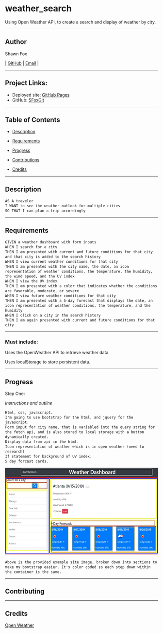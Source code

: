 # weather_search
Using Open Weather API, to create a search and display of weather by city.

---
## Author

Shawn Fox


| [GitHub](https://github.com/SFoxGit) | [Email](sfoxss4@gmail.com) |

---
## Project Links:

- Deployed site: [GitHub Pages](https://sfoxgit.github.io/weather_search/)
- GitHub: [SFoxGit](https://github.com/SFoxGit/weather_search)

---
## Table of Contents

- [Description](##Description)

- [Requirements](##Requirements)

- [Progress](##Progress)

- [Contributions](##Contributing)

- [Credits](##Credits)

---
## Description

    AS A traveler
    I WANT to see the weather outlook for multiple cities
    SO THAT I can plan a trip accordingly


---
## Requirements

    GIVEN a weather dashboard with form inputs
    WHEN I search for a city
    THEN I am presented with current and future conditions for that city and that city is added to the search history
    WHEN I view current weather conditions for that city
    THEN I am presented with the city name, the date, an icon representation of weather conditions, the temperature, the humidity, the wind speed, and the UV index
    WHEN I view the UV index
    THEN I am presented with a color that indicates whether the conditions are favorable, moderate, or severe
    WHEN I view future weather conditions for that city
    THEN I am presented with a 5-day forecast that displays the date, an icon representation of weather conditions, the temperature, and the humidity
    WHEN I click on a city in the search history
    THEN I am again presented with current and future conditions for that city


---
### Must include:

Uses the OpenWeather API to retrieve weather data.


Uses localStorage to store persistent data.
    
---
## Progress
    
Step One:

*Instructions and outline*

    Html, css, javascript. 
    I'm going to use bootstrap for the html, and jquery for the javascript. 
    Form input for city name, that is variabled into the query string for the fetch api, and is also stored to local storage with a button dynamically created. 
    Display data from api in the html.
    Icon representation of weather which is in open weather (need to research)
    If statement for background of UV index.
    5 day forcast cards.

![outline](assets/images/outlineWeatherSearch.jpg)

    Above is the provided example site image, broken down into sections to make my bootstrap easier. It's color coded so each step down within the container is the same.

---
## Contributing


---
## Credits

[Open Weather](https://openweathermap.org/)
